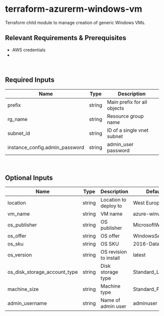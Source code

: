 # terraform-azurerm-windows-vm
Terraform child module to manage creation of generic Windows VMs.

## Relevant Requirements & Prerequisites
* AWS credentials
*
<p>&nbsp;</p>

## Required Inputs
| Name | Type | Description |
| - | -- | --- |
| prefix | string | Main prefix for all objects |
| rg_name | string | Resource group name |
| subnet_id | string | ID of a single vnet subnet |
| instance_config.admin_password | string | admin_user password |
<p>&nbsp;</p>

## Optional Inputs
| Name | Type | Description | Default Value |
| - | -- | --- | - |
| location | string | Location to deploy to | West Europe |
| vm_name | string | VM name | azure-winvm |
| os_publisher | string | OS publisher | MicrosoftWindowsServer |
| os_offer | string | OS offer | WindowsServer |
| os_sku | string | OS SKU | 2016-Datacenter |
| os_version | string | OS revision to install | latest |
| os_disk_storage_account_type | string | Disk storage type | Standard_LRS |
| machine_size | string | Machine type | Standard_F2 |
| admin_username | string | Name of admin user | adminuser |
